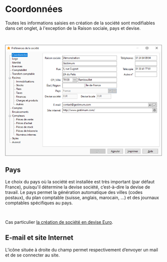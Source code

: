 # Coordonnées



Toutes les informations saisies en création de la société sont modifiables 
 dans cet onglet, à l'exception de la Raison sociale, pays et devise.


 


![](../../assets/images/PreferencesSociete/2-1/OngletCoordonnees.png)


## Pays


Le choix du pays où la société est installée est très important (par 
 défaut France), puisqu'il détermine la devise société, c’est-à-dire la 
 devise de travail. Le pays permet la génération automatique des villes 
 (codes postaux), du plan comptable (suisse, anglais, marocain, ...) et 
 des journaux comptables spécifiques au pays.


 


Cas particulier [la 
 création de société en devise Euro](../../Nouvelle/1/CreerNouvelleSociete.md).


## E-mail et site Internet


L’icône située à droite du champ permet respectivement d’envoyer un 
 mail et de se connecter au site.


